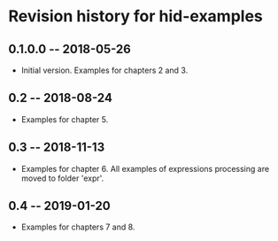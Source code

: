 # Revision history for hid-examples

## 0.1.0.0  -- 2018-05-26

* Initial version. Examples for chapters 2 and 3.

## 0.2  -- 2018-08-24

* Examples for chapter 5.

## 0.3  -- 2018-11-13

* Examples for chapter 6. All examples of expressions processing
  are moved to folder 'expr'.

## 0.4  -- 2019-01-20

* Examples for chapters 7 and 8.
